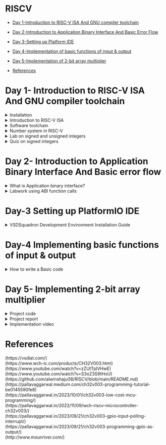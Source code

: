 # RISCV

- [Day 1-Introduction to RISC-V ISA And GNU compiler toolchain ](#Day1--Introduction-to-RISC-V-ISA-And-GNU-compiler-toolchain)

- [Day 2-Introduction to Application Binary Interface And Basic Error Flow](#Day2--Introduction-to-Application-Binary-Interface-And-Basic-error-flow)

- [Day 3-Setting up Platform IDE](#Day3--Setting-up-Platform-IDE)

- [Day 4-Implementation of basic functions of input & output](#Day4--Implementing-basic-functions-of-input-and-output)

- [Day 5-Implementation of 2-bit array multiplier](#Day5--Implementing-2-bit-array-multiplier)

- [References](#References)


# Day 1- Introduction to RISC-V ISA And GNU compiler toolchain
<details>
<summary> Installation </summary>

1). Install virtual machine through given link
```
https://www.virtualbox.org/wiki/Downloads
```

2). Create a new OS with type as Linux and version as Ubuntu 18.04 LTS (Bionic Beaver) (64-bit)


3). Allocate adequate memory and use existing virtual disk file (add path to provided 26GB .vdi file)

4). Finish the process and start the OS by clicking on the start arrow

![setup_1](https://github.com/Vivekchoudhary2/somaiya-riscv/assets/154996509/3e7c71ad-2df4-4869-b790-23a8582c1084)

Steps to install Risc-tools (linux)

```
cd /home/vsduser/Desktop
sudo apt install libboost-all-dev
git clone https://github.com/kunalg123/riscv_workshop_collaterals.git
cd riscv_workshop_collaterals
chmod +x run.sh
./run.sh

```

 Once you run it you will get make error. ignore it  and type the following command

 ```

cd ~/riscv_toolchain/iverilog/
git checkout --track -b v10-branch origin/v10-branch
git pull 
chmod 777 autoconf.sh 
./autoconf.sh 
./configure 
make
sudo make install

```

- To set the PATH variable

```
sudo nano .bashrc
#Type the below line at very last and change the username accordingly

export PATH="/home/Alwin/riscv_toolchain/riscv64-unknown-elf-gcc-8.3.0-2019.08.0-x86_64-linux-ubuntu14/bin:$PATH"

# close the bashrc while saving the changes implemented
```

</details>

<details>
  <summary> Introduction to RISC-V ISA </summary>

  RISC-V Instruction Set Architecture (ISA) is assembly level language which only RISC-V hardware layout understands. It is designed to communicate instructions with the computer. Since every layout is custom designed one can definetly expect unique instruction set (for e.g- To add two data values the command 'addi rd, rs1, rs2 is used; whereas 8051 microcontroller uses 'add a, b' to add the same two data values.)

  Various instructions in RISC-V are listed below:

  1.)Pseudo instructions (for e.g- mv rd, rs1)

  2.)Base integer instructions(RV64I)(RV32I) (for e.g- addi, lui)

  3.)Multiply extension(RV64M)(RV32M) (for e.g- divw, mulw)

  4.)Single(RV64F) & double(RV64D) precision floating point extension (for e.g- flw, fadd)

  5.)Application binary interface

  6.)Memory allocation & stack pointer (for e.g- a1, sp, 8)
</details>

<details>
  <summary> Software toolchain </summary>

  To start with 1st lab, we write a simple C program in Ubuntu v18.04 text editor. 

  Following is the C program:

  ```
#include <stdio.h>
int main()
{
  int n=10, y=0, i;

  for (i=0; i<=n; i++)
  {
    y = y + i;
  }
  printf("Required sum is: %d\n", y);
  return 0;
}
  ```
On executing the program, we get the desired result.

![program-1](https://github.com/Vivekchoudhary2/somaiya-riscv/assets/154996509/156b68c6-cf2b-4e82-8383-f11c86921470)

In the above exapmle we ran the code through Windows compiler. 

Now we try to run the same program through RISC-V compiler and try to dive deep till assembly language of RISC-V. 

We do that by using the following command:

```
riscv64-unknown-elf-gcc -o1 -mabi=lp64 -march=rv64i -o <filename.o> <filename.c>
```
On executing the above command, the OS generates an object file(.o).

![program-2](https://github.com/Vivekchoudhary2/somaiya-riscv/assets/154996509/90888fe3-081c-4e66-b63e-deb366f661f0)

The next job is of the linker which combines all the various object files and outputs a single executable file.

The input to linker in an object file.

The output is an single executable file.

To know the details of the file we use the following command:

```
ls -ltr <filename.o>
```

To finally look at the assembly level we use the following command:

```
riscv64-unknown-elf-objdump -d <filename.o>
```

The '-d' stands for disassemble the object file suffixed afterwards.

Here is the behind the scenes of the computer executing the provided C program with 'main' function.

The command for that is:

```
riscv64-unknown-elf-objdump <object file> -d <object filename.o> | less
/main
n
```

![program-3](https://github.com/Vivekchoudhary2/somaiya-riscv/assets/154996509/003ca669-55af-4998-9f66-56a2b4c1309e)

If we were try to figure out number of instructions, it turns out to be
```
(10204 - 10184)/4 = 20 instructions
```
Now, to compile and get result of any program implemented in C; the commands used are:

```
gcc filename.c
./a.out
```
We try to do the same process, but this time using RISC-V compiler. 

The commands that help us achieve that are:

```
# For compilation
riscv64-unknown-elf-gcc -ofast -mabi=lp64 -march=rv64i -o <filename.o> <filename.c>
# For output
spike pk <filename.o>
```

![program-13](https://github.com/Vivekchoudhary2/somaiya-riscv/assets/154996509/db5f7997-ce91-4ad7-9408-709d8ffc7422)

For interactive debugging, command used is:

```
spike -d pk <filename.o>
```
As an example shown below, the real-time execution and data updation can be monitored

The command ``` until pc 0 10194``` points the program counter to given address(in this case: 10194). The instruction at that address is still to be executed; it is only executed after we press 'Enter' key.
The data is accordingly udpated.

Now to view the data, the following command used is ``` reg 0 a5 ``` where 'a5' is the ABI name of the register we want to monitor.


In the exapmple shown below, the decimal 10 is loaded into 'a5' register as hexadecimal value(000000000000000a) as soon as the command ``` li a5, 10 ``` is executed.

![program-14](https://github.com/Vivekchoudhary2/somaiya-riscv/assets/154996509/056af35f-8823-46c1-90db-feee7e3b7fef)



</details>

<details>
  <summary> Number system in RISC-V </summary>

  RISC-V operates on binary as well as hexadecimal number system.

  Binary number system: It allows only 2 symbols(0 and 1) to convey information. 
  
  For e.g- 1001 are 4 bits.

  Decimal equivalent = 1*(2^3) + 0*(2^2) + 0*(2^1) + 1*(2^0) = 9

  Hexadecimal number system: It allows 16 symbols to convey information. 4 bits together represent a single symbol.


  For e.g- 110110101111 is same as DAF.
  
  Information content is same but representaion changes.

* Some key terms which will be helpful to know:

  * bit - A bit is the smallest unit of data in computing. It can represent one of two values: 0 or 1

  * byte -  A byte is a group of 8 bits

  * word - A word is group of 32 bits

  * double word - A double word is group of 64 bits

![program-8](https://github.com/Vivekchoudhary2/somaiya-riscv/assets/154996509/6c722045-069f-46e1-a762-052dc973e297)

  
</details>
<details> 
  <summary>Lab on signed and unsigned integers</summary>

  Signed and unsigned integers are two ways of representing whole numbers (integers) in computer programming. The key difference between them lies in how they handle the representation of positive and negative values

  ### Signed Integers:
  *  Range: Signed integers can represent both positive and negative values.

  *  Representation: In a signed integer representation, most significant bit is used to indicate the sign (positive or negative), and the remaining bits represent the magnitude of the number using two's complement or sign-magnitude representation

  *  For e.g- In a 32-bit signed integer, you might have values ranging from -2,147,483,648 to 2,147,483,647

To find the negative number: We do so through 2's complement method

*  Find binary equivalent of given number

*  Find 1's complement(invert individual bits)

*  Then we add 1 to the LSB of the bit sequence to get result

![download](https://github.com/Vivekchoudhary2/somaiya-riscv/assets/154996509/55ea4bfd-bdfc-46e4-a328-89e5d3c2c71c)

### Unsigned Integers:
  *  Range: Unsigned integers represent only non-negative values (zero and positive)

  *  Representation: All bits are used to represent the magnitude of the number

  *  For e.g- In a 32-bit unsigned integer, you might have values ranging from 0 to 4,294,967,295

The highest unsigned integer number in 64-bit OS that can be obtained is 1,84,46,74,40,73,70,95,51,615.
*  How?
    *  The highest number is obtained when all the bits in 64-bit sequence are set to 1. The decimal equivalent turns out to be (2^(64)-1) = 1,84,46,74,40,73,70,95,51,615
 
The following exapmle demonstrates the idea:

We implement the following C code:

```
#inlcude <stdio.h>
#include <math.h>
int main()
{
  unsigned long long int max = (unsigned long long int) (pow(2,64)-1);
  printf("Highest number represented by unsigned long long int is %llu\n", max);
  return 0;
}
```     

We compile the code using RISC-V compiler. The command for that is:

``` riscv64-unknown-elf-gcc -ofast -mabi=lp64 -march=rv64i -o <filename.o> <filename.c> ```

And to get the result using Spike simulator:

``` spike pk <filename.o> ```

![program-15](https://github.com/Vivekchoudhary2/somaiya-riscv/assets/154996509/fe8bbc5a-8d36-4344-b562-e3174ac0cd3e)



On increasing the exponent value (number of bit), we get the following result:


![program-16](https://github.com/Vivekchoudhary2/somaiya-riscv/assets/154996509/7bda31b3-6991-4f95-ba4b-15ac6416479a)

The result is same as the is OS is 64-bit.

Hence, 1,84,46,74,40,73,70,95,51,615 is the maximum unsigned integer value that can be expressed using 64-bit system.

*  For maximum signed integers
    
    *    To get maximum and minimum signed integers, we implement following C code:
 
      ```
      #include <stdio.h>
      #include <math.h>
      int main()
      {
          long long int max = (long long int) (pow(2,63)-1);
          long long int min = (long long int) (pow(2,63)*-1);
          printf("Highest signed number: %lld\n", max);
          printf("Highest signed number: %lld\n", max);
          return 0;
      }
      ```
      *  Results:
 
  ![program 17](https://github.com/Vivekchoudhary2/somaiya-riscv/assets/154996509/41f46020-ea0b-48ff-bc97-72291f88559f)

  Some useful datatypes:

  ![program-20](https://github.com/Vivekchoudhary2/somaiya-riscv/assets/154996509/4aeb8d46-34cc-450c-b19e-6946cecaeb2d)


</details>

<details>
  <summary>Quiz on signed integers</summary>
  For the code as shown below, we won't get the actual maximum and minimum value of signed integers because 'int' is 31 bit and therefore its range is '-2,14,74,83,648 to 2,14,74,83,647' even though the container is 64-bit long.(long long int is 64-bit data)


```     
      #include <stdio.h>
      #include <math.h>
      int main()
      {
          long long int max = (int) (pow(2,63)-1);
          long long int min = (int) (pow(2,63)*-1);
          printf("Highest signed number: %lld\n", max);
          printf("Highest signed number: %lld\n", max);
          return 0;
      }
```  
    


![program 18](https://github.com/Vivekchoudhary2/somaiya-riscv/assets/154996509/c7ea6243-2aeb-476b-ad1e-7be771e23b78)

When made the appropiate corrections, the code works as expected.

```
#include <stdio.h>
      #include <math.h>
      int main()
      {
          long long int max = (long long int) (pow(2,63)-1);
          long long int min = (long long int) (pow(2,63)*-1);
          printf("Highest signed number: %lld\n", max);
          printf("Highest signed number: %lld\n", max);
          return 0;
      }
```

![program 19](https://github.com/Vivekchoudhary2/somaiya-riscv/assets/154996509/af04788f-ffbf-401f-9bae-d0735dadf3f0)

</details>


# Day 2- Introduction to Application Binary Interface And Basic error flow
<details>
  <summary> What is Application binary interface? </summary>
  When the application program accesses the hardware resources through system call process; the way all this works is called the application binary interface.

  What is system call?

  System call is an application trying to directly interact with hardware system.

  This is called the application binary interface.

  One interesting feature of the system call is called the "Kernel mode", wherein the program has access to all system resources, including hardware, memory

  For certain application, if the user wants to access the hardware resources; it does so through registers.

  For that purpose one must understand the architecture of the registers.(For e.g- length of register= 4bit, 8bit and so on)

  * In RISC V architecture, the width of the register is defined as XLEN. For RV64 and RV32, the widths are 64 bits and 32 bits, respectively.

  * RISC V belongs to the little endian memory addressing system, which means that the least significant byte of a word is stored in the smallest memory address.

  ### Registers in RISC-V

  Registers are a type of memory built directly into the processor or CPU that is used to store and manipulate data during the execution of instructions. A register may hold an instruction, a storage address, or any kind of data (such as a bit sequence or individual characters).

  In RISC-V, the width of register is 64-bit for 64-bit architecture(RV-64) and 32-bit for 32- bit architecture(RV-32)

For a certain 64-bit data, the data can either be directly loaded into 64-bit register or it can be loaded through the memory matrix.

When in the case of loading data through memory, memory addressing system is to be known first hand for orderly extraction and storing of data.

* There are 2 types of memory addressing system:
    -  Little endian - least significant byte of a word is stored in the smallest memory address.
    -  Big endian - most significant byte of a word is stored in the smallest memory address
    
* How do we use ABI to access the hardware resources?

  * We make use of certain ISA RISC-V instruction set to perform operations on data bits.
 
# Load, Add and Store Instructions with examples
```
ld x8 16(x23)
```
Here 'ld' stands for load doubleword,x8 shows destination register (rd),16 is offset,x23 is source register. This is I type Instructions: 

![program-4](https://github.com/Vivekchoudhary2/somaiya-riscv/assets/154996509/151c641e-b4dc-4aad-b12a-fc04c92245a6)

The offset value is difference value required to reach the desired address.

```
 add x8,x29,x8
```
Here add is function,x8 is destination register (rd),x29 & x8 is source register. This is R type Instructions: 

![program-5](https://github.com/Vivekchoudhary2/somaiya-riscv/assets/154996509/1f0c8668-709e-4a68-9412-eaa81606a581)

``` 
sd x8,8(x23)
```
Here store is store doubleword,x8 is data registers,8 tell offset(immediate) ,x23 is source register. This is S type Instructions: 

![program-6](https://github.com/Vivekchoudhary2/somaiya-riscv/assets/154996509/2f858320-229a-4d80-aca9-8b46f6cb2f5b)

The ABI names of the registersand their respective functionalities which can accessed by the user through system call are listed below:

![program-7](https://github.com/Vivekchoudhary2/somaiya-riscv/assets/154996509/052e93e4-ce7a-4844-b38e-46222b0b3b89)

</details>
<details>
  <summary> Labwork using ABI function calls </summary>
  In this lab, we take aid of the ABI interface to implement a simple algorithm of adding numbers from 1 to n.

  An interesting thing about this lab is that we, will be explicitly interacting with the hardware.

  The algorithm for the program is as follows:

  
![progrma-8](https://github.com/Vivekchoudhary2/somaiya-riscv/assets/154996509/7452e235-ea7e-465a-b196-f6341a633714)

    
We start by implementing the following C and assembly code with risc-v compiler.

We execute the code using RISC-V Spike simulator.

For compilation we use the following command:

```
riscv64-unknown-elf-gcc -o1 -mabi=lp64 -march=rv64i -o <filename.o> <filename.c> <assembly_filename.S>
```

To get output using RISC-V Spike Simulator, the command used is:

```
spike pk <filename.o>
```
```
#include <stdio.h>

extern int load(int x, int y)

int main(){
  int result = 0;
  int count = 9;
  result = load(0x0, count+1);
  printf("Sum of numbers 0 to %d is %d ", count, result);
}
```
```
.section .text
.global load
.type load, @function

load:
      add a4, a0, zero
      add a2, a0, a1
      add a3, a3, zero
loop: add a3, a3, a4
      adddi a3, a3, 1
      blt a3, a2, loop
      add a0, a4, zero
      ret
```


![program-11](https://github.com/Vivekchoudhary2/somaiya-riscv/assets/154996509/61b3ac31-1d2d-4b10-8cc4-ee1cc07995da)

The 'main' function being executed in RISC-V assembly language.


![program-12](https://github.com/Vivekchoudhary2/somaiya-riscv/assets/154996509/de08fce9-21a4-4f87-a4fe-ebb09c373539)

  
</details>

# Day-3 Setting up PlatformIO IDE
<details>
 <summary> VSDSquadron Development Environment Installation Guide </summary>

  ## Install VSCode

  Download and install VSCode from [https://code.visualstudio.com/](https://code.visualstudio.com/).

  ## Install PlatformIO

  1. Open the "Extensions" sidebar in VSCode.
  2. Search for "PlatformIO" and click "install".

  ![program-21](https://github.com/Vivekchoudhary2/somaiya-riscv/assets/154996509/380e61b4-a63b-4926-92cb-bc1a63d72fde)

  ## Install CH32V Platform

1. Expand the PlatformIO sidebar (ant icon) and click "PIO Home".


![program-22](https://github.com/Vivekchoudhary2/somaiya-riscv/assets/154996509/07325c6e-8acb-4ad8-93ab-820b4777820c)


2.In the PIO Home window, click on the "Platforms" sidebar and choose “Advanced Installation”.

![program-23](https://github.com/Vivekchoudhary2/somaiya-riscv/assets/154996509/95fef7e2-00e4-4782-a109-621969e785e7)


Now, to install files through github on VSCode, it must first have the git extension; otherwise it gives warning of absence of git-extension
The git extension can be found with help of following link

> https://git-scm.com/downloads

Run the installer with default settings.

3.Enter the following repository URL when prompted and press "Install".

> [https://github.com/yathAg/vsdsquadron_pio.git](https://github.com/yathAg/vsdsquadron_pio.git)

The VSDSQUADRON platform should now be successfully installed.

## Uploading blink example

- Click on platforms
- click on vsdsquadron


![program-24](https://github.com/Vivekchoudhary2/somaiya-riscv/assets/154996509/fa34d549-8cc1-4685-94c0-bad400753d37)

- click on Examples
- click on import



![program-25](https://github.com/Vivekchoudhary2/somaiya-riscv/assets/154996509/7124c60c-337e-424e-9315-d8c7660477c4)

The platform is now ready to be used.

</details>

# Day-4 Implementing basic functions of input & output
<details>
 <summary>How to write a Basic code </summary>

 1. Include Header Files:
	
```
#include <ch32v00x.h>
#include <debug.h>
```
2. Pin Configurations:

```
void GPIO_Config(void)
{
GPIO_InitTypeDef GPIO_InitStructure = {0}; //structure variable used for the GPIO configuration
RCC_APB2PeriphClockCmd(RCC_APB2Periph_GPIOD, ENABLE); // to Enable the clock for Port D
}
```

Input Pin Definition:
```
GPIO_InitStructure.GPIO_Pin = GPIO_Pin_X | GPIO_Pin_Y | GPIO_Pin_Z ; // Defines which Pin to
configure
GPIO_InitStructure.GPIO_Mode = GPIO_Mode_IPU;
GPIO_Init(GPIOD, &GPIO_InitStructure);
```

Output Pin Definition:
```
GPIO_InitStructure.GPIO_Pin = GPIO_Pin_X | GPIO_Pin_Y | GPIO_Pin_Z ; // Defines which Pin to
configure
GPIO_InitStructure.GPIO_Mode = GPIO_Mode_Out_PP; // Defines Output Type
GPIO_InitStructure.GPIO_Speed = GPIO_Speed_50MHz; // Defines speed
GPIO_Init(GPIOD, &GPIO_InitStructure);
```
Pin Description According to the Header File ch32v00x.h
```
PD0 => GPIO_Pin_0
PD1 => GPIO_Pin_1
PD2 => GPIO_Pin_2
PD3 => GPIO_Pin_3
PD4 => GPIO_Pin_4
PD5 => GPIO_Pin_5
PD6 => GPIO_Pin_6
PD7 => GPIO_Pin_7
```
3. Main Function:
```
int main(void)
{
uint8_t b0, b1, b2, g0 , g1, g2 = 0;
NVIC_PriorityGroupConfig(NVIC_PriorityGroup_2);
SystemCoreClockUpdate();
Delay_Init();
GPIO_Config();
while(1)
 {

 }
}
```
5. Input / Output Statements:
```
b0 = GPIO_ReadInputDataBit(GPIOD, GPIO_Pin_4); //Input Statement
GPIO_WriteBit(GPIOD, GPIO_Pin_0, RESET); //Reset Output Pin
GPIO_WriteBit(GPIOD, GPIO_Pin_0, SET); //Set Output Pin
```
</details>

# Day 5- Implementing 2-bit array multiplier

<details>
	<summary>Project code</summary>
 
We first define the functionality of the used gates with help of bitwise operators provided by the "stdio.h" library of C. Here we have used AND & XOR operation.
```c
#include <ch32v00x.h>
#include <debug.h>
#include <stdio.h>

/* Defining gate functions */
int and (int bit1, int bit2)
{
    int and = bit1 & bit2;
    return and;
}

int xor (int bit1, int bit2)
{
    int xor = bit1 ^ bit2;
    return xor;
}
```

Next we start with defining the functionalitites of pin. Since, we are programming a machine; every detail of the goal must be instructed discretely; starting from which port to switch ON to what does a particular pin will behave like.

Given below is the example that illustrates the above point.
```c
void GPIO_Config(void)
{
    GPIO_InitTypeDef GPIO_InitStructure = {0};

    /* Switching ON port D and simultaneously defining pin functions */
    RCC_APB2PeriphClockCmd(RCC_APB2Periph_GPIOD, ENABLE);
    GPIO_InitStructure.GPIO_Pin = GPIO_Pin_3 | GPIO_Pin_4;
    GPIO_InitStructure.GPIO_Mode = GPIO_Mode_IPU;
    GPIO_Init(GPIOD, &GPIO_InitStructure);

    GPIO_InitStructure.GPIO_Pin = GPIO_Pin_2;
    GPIO_InitStructure.GPIO_Mode = GPIO_Mode_Out_PP;
    GPIO_InitStructure.GPIO_Speed = GPIO_Speed_2MHz;
    GPIO_Init(GPIOD, &GPIO_InitStructure);

    /* Switching ON port C and simultaneously defining pin functions */
    RCC_APB2PeriphClockCmd(RCC_APB2Periph_GPIOC, ENABLE);
    GPIO_InitStructure.GPIO_Pin = GPIO_Pin_3 | GPIO_Pin_4;
    GPIO_InitStructure.GPIO_Mode = GPIO_Mode_IPU;
    GPIO_Init(GPIOC, &GPIO_InitStructure);

    GPIO_InitStructure.GPIO_Pin = GPIO_Pin_5|GPIO_Pin_2|GPIO_Pin_1;
    GPIO_InitStructure.GPIO_Mode = GPIO_Mode_Out_PP;
    GPIO_InitStructure.GPIO_Speed = GPIO_Speed_2MHz;
    GPIO_Init(GPIOC, &GPIO_InitStructure);
}
```
Next, we execute the 'main' function, wherein the variables(datatype: uint8_t is for unsigned 8-bit integer) are declared. The core execution takes place in this cell. 
```c
int main(void)
{
    uint8_t a, b0, b1, b, d, a0, a1, x, e,g ,f, v = 0;  /* Declaring variables */
    NVIC_PriorityGroupConfig(NVIC_PriorityGroup_2);
    SystemCoreClockUpdate();
    Delay_Init();
    GPIO_Config();


    while (1)
    {
        a0 = GPIO_ReadInputDataBit(GPIOD, GPIO_Pin_3);  /* Reading input values for pin D3, D4, C3, C4 */
        a1 = GPIO_ReadInputDataBit(GPIOD, GPIO_Pin_4);
        b0 = GPIO_ReadInputDataBit(GPIOC, GPIO_Pin_3);
        b1 = GPIO_ReadInputDataBit(GPIOC, GPIO_Pin_4);

        a = and(a0,b0); /* C0 */
        b = and(a0,b1); 
        d = and(a1,b0);
        x = xor(b,d);   /* C1 */
        e = and(a1,b1);
        g = and(b,d);
        f = xor(e,g);   /* C2 */
        v = and(e,g);   /* C3 */
        
        /* P0 */
        if(a==1)
        {
            GPIO_WriteBit(GPIOD,GPIO_Pin_2,SET);
        }
        else
        {
            GPIO_WriteBit(GPIOD,GPIO_Pin_2,RESET);
        }

        /* P1 */
        if(x==1)
        {
            GPIO_WriteBit(GPIOC,GPIO_Pin_1,SET);
        }
        else
        {
            GPIO_WriteBit(GPIOC,GPIO_Pin_1,RESET);
        }

        /* P2 */
        if(f==1)
        {
            GPIO_WriteBit(GPIOC,GPIO_Pin_2,SET);
        }
        else
        {
            GPIO_WriteBit(GPIOC,GPIO_Pin_2,RESET);
        }

        /* P3 */
        if(v==1)
        {
            GPIO_WriteBit(GPIOC,GPIO_Pin_5,SET);
        }
        else
        {
            GPIO_WriteBit(GPIOC,GPIO_Pin_5,RESET);
        }
    }
}
```

Following the above code, anyone can easily implement a 2-bit array multiplier.
</details>
<details>
	<summary>Project report</summary>
		(https://drive.google.com/file/d/1FeMuWhDoe-iyqMA1rNgYxU5zoSzB0ILD/view?usp=drive_link)
</details>
<details>
	<summary>Implementation video</summary>
		(https://drive.google.com/file/d/1JeMlfQFkYJ_VlXxBGRq7TP8nSrtVv1xa/view?usp=drive_link)

 ```2-bit array multiplier

From Right to Left;

Input: A0, A1, B0, B1

Output: P0, P1, P2, P3
```
</details>

# References
<summary>(https://vsdiat.com/)</summary>

<summary>(https://www.wch-ic.com/products/CH32V003.html)</summary>

<summary>(https://www.youtube.com/watch?v=zZUtTplVHwE)</summary>

<summary>(https://www.youtube.com/watch?v=S3oZ3S9tHoU)</summary>

<summary>(https://github.com/alwinshaju08/RISCV/blob/main/README.md)</summary>

<summary>(https://pallavaggarwal.medium.com/ch32v003-programming-tutorial-be0145590fe8)</summary>

<summary>(https://pallavaggarwal.in/2023/10/01/ch32v003-low-cost-mcu-programming/)</summary>

<summary>(https://pallavaggarwal.in/2022/11/09/wch-riscv-microcontroller-ch32v003/)</summary>

<summary>(https://pallavaggarwal.in/2023/09/21/ch32v003-gpio-input-polling-interrupt/)</summary>

<summary>(https://pallavaggarwal.in/2023/09/21/ch32v003-programming-gpio-as-output/)</summary>

<summary>(http://www.mounriver.com/)</summary>
